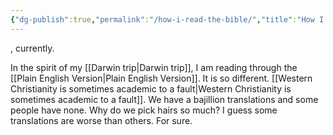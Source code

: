 ```yaml
---
{"dg-publish":true,"permalink":"/how-i-read-the-bible/","title":"How I read the Bible","tags":["bible"],"created":"2024-05-16","updated":"2024-05-17"}
---
```


, currently.

In the spirit of my [[Darwin trip\|Darwin trip]], I am reading through the [[Plain English Version\|Plain English Version]]. It is so different. [[Western Christianity is sometimes academic to a fault\|Western Christianity is sometimes academic to a fault]]. We have a bajillion translations and some people have none. Why do we pick hairs so much? I guess some translations are worse than others. For sure.
